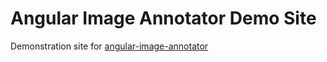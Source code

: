 # Angular Image Annotator Demo Site

Demonstration site for [angular-image-annotator](https://github.com/drewctate/angular-image-annotator)
